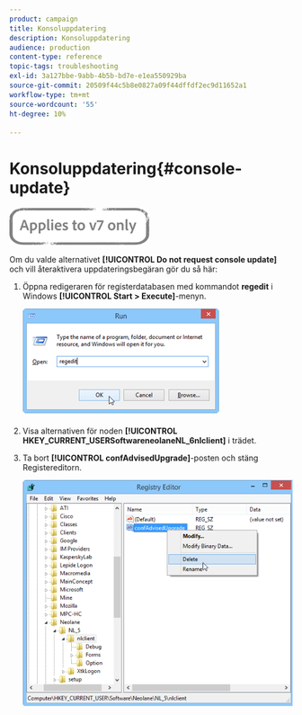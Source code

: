 ```yaml
---
product: campaign
title: Konsoluppdatering
description: Konsoluppdatering
audience: production
content-type: reference
topic-tags: troubleshooting
exl-id: 3a127bbe-9abb-4b5b-bd7e-e1ea550929ba
source-git-commit: 20509f44c5b8e0827a09f44dffdf2ec9d11652a1
workflow-type: tm+mt
source-wordcount: '55'
ht-degree: 10%

---
```


# Konsoluppdatering{#console-update}

![](../../assets/v7-only.svg)

Om du valde alternativet **[!UICONTROL Do not request console update]** och vill återaktivera uppdateringsbegäran gör du så här:

1. Öppna redigeraren för registerdatabasen med kommandot **regedit** i Windows **[!UICONTROL Start > Execute]**-menyn.

   ![](assets/ncs_console_update_1.png)

1. Visa alternativen för noden **[!UICONTROL HKEY_CURRENT_USERSoftwareneolaneNL_6nlclient]** i trädet.
1. Ta bort **[!UICONTROL confAdvisedUpgrade]**-posten och stäng Registereditorn.

   ![](assets/ncs_console_update_2.png)
